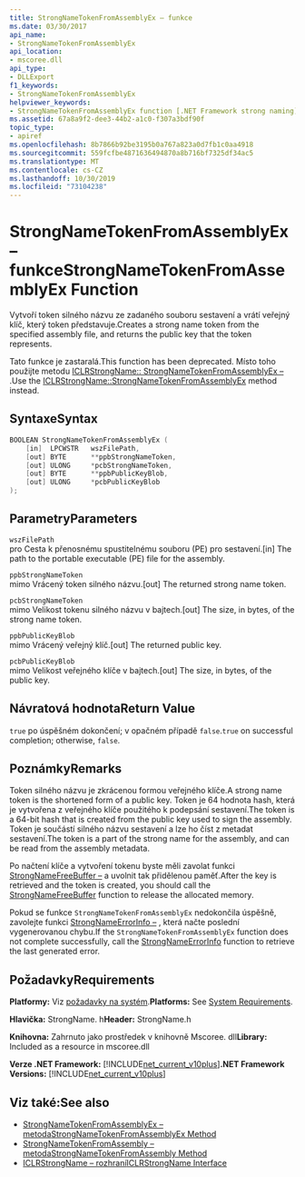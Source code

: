 ```yaml
---
title: StrongNameTokenFromAssemblyEx – funkce
ms.date: 03/30/2017
api_name:
- StrongNameTokenFromAssemblyEx
api_location:
- mscoree.dll
api_type:
- DLLExport
f1_keywords:
- StrongNameTokenFromAssemblyEx
helpviewer_keywords:
- StrongNameTokenFromAssemblyEx function [.NET Framework strong naming]
ms.assetid: 67a8a9f2-dee3-44b2-a1c0-f307a3bdf90f
topic_type:
- apiref
ms.openlocfilehash: 8b7866b92be3195b0a767a823a0d7fb1c0aa4918
ms.sourcegitcommit: 559fcfbe4871636494870a8b716bf7325df34ac5
ms.translationtype: MT
ms.contentlocale: cs-CZ
ms.lasthandoff: 10/30/2019
ms.locfileid: "73104238"
---
```

# <a name="strongnametokenfromassemblyex-function"></a><span data-ttu-id="f167d-102">StrongNameTokenFromAssemblyEx – funkce</span><span class="sxs-lookup"><span data-stu-id="f167d-102">StrongNameTokenFromAssemblyEx Function</span></span>
<span data-ttu-id="f167d-103">Vytvoří token silného názvu ze zadaného souboru sestavení a vrátí veřejný klíč, který token představuje.</span><span class="sxs-lookup"><span data-stu-id="f167d-103">Creates a strong name token from the specified assembly file, and returns the public key that the token represents.</span></span>  
  
 <span data-ttu-id="f167d-104">Tato funkce je zastaralá.</span><span class="sxs-lookup"><span data-stu-id="f167d-104">This function has been deprecated.</span></span> <span data-ttu-id="f167d-105">Místo toho použijte metodu [ICLRStrongName:: StrongNameTokenFromAssemblyEx –](../hosting/iclrstrongname-strongnametokenfromassemblyex-method.md) .</span><span class="sxs-lookup"><span data-stu-id="f167d-105">Use the [ICLRStrongName::StrongNameTokenFromAssemblyEx](../hosting/iclrstrongname-strongnametokenfromassemblyex-method.md) method instead.</span></span>  
  
## <a name="syntax"></a><span data-ttu-id="f167d-106">Syntaxe</span><span class="sxs-lookup"><span data-stu-id="f167d-106">Syntax</span></span>  
  
```cpp  
BOOLEAN StrongNameTokenFromAssemblyEx (  
    [in]  LPCWSTR   wszFilePath,  
    [out] BYTE      **ppbStrongNameToken,  
    [out] ULONG     *pcbStrongNameToken,  
    [out] BYTE      **ppbPublicKeyBlob,  
    [out] ULONG     *pcbPublicKeyBlob  
);  
```  
  
## <a name="parameters"></a><span data-ttu-id="f167d-107">Parametry</span><span class="sxs-lookup"><span data-stu-id="f167d-107">Parameters</span></span>  
 `wszFilePath`  
 <span data-ttu-id="f167d-108">pro Cesta k přenosnému spustitelnému souboru (PE) pro sestavení.</span><span class="sxs-lookup"><span data-stu-id="f167d-108">[in] The path to the portable executable (PE) file for the assembly.</span></span>  
  
 `ppbStrongNameToken`  
 <span data-ttu-id="f167d-109">mimo Vrácený token silného názvu.</span><span class="sxs-lookup"><span data-stu-id="f167d-109">[out] The returned strong name token.</span></span>  
  
 `pcbStrongNameToken`  
 <span data-ttu-id="f167d-110">mimo Velikost tokenu silného názvu v bajtech.</span><span class="sxs-lookup"><span data-stu-id="f167d-110">[out] The size, in bytes, of the strong name token.</span></span>  
  
 `ppbPublicKeyBlob`  
 <span data-ttu-id="f167d-111">mimo Vrácený veřejný klíč.</span><span class="sxs-lookup"><span data-stu-id="f167d-111">[out] The returned public key.</span></span>  
  
 `pcbPublicKeyBlob`  
 <span data-ttu-id="f167d-112">mimo Velikost veřejného klíče v bajtech.</span><span class="sxs-lookup"><span data-stu-id="f167d-112">[out] The size, in bytes, of the public key.</span></span>  
  
## <a name="return-value"></a><span data-ttu-id="f167d-113">Návratová hodnota</span><span class="sxs-lookup"><span data-stu-id="f167d-113">Return Value</span></span>  
 <span data-ttu-id="f167d-114">`true` po úspěšném dokončení; v opačném případě `false`.</span><span class="sxs-lookup"><span data-stu-id="f167d-114">`true` on successful completion; otherwise, `false`.</span></span>  
  
## <a name="remarks"></a><span data-ttu-id="f167d-115">Poznámky</span><span class="sxs-lookup"><span data-stu-id="f167d-115">Remarks</span></span>  
 <span data-ttu-id="f167d-116">Token silného názvu je zkrácenou formou veřejného klíče.</span><span class="sxs-lookup"><span data-stu-id="f167d-116">A strong name token is the shortened form of a public key.</span></span> <span data-ttu-id="f167d-117">Token je 64 hodnota hash, která je vytvořena z veřejného klíče použitého k podepsání sestavení.</span><span class="sxs-lookup"><span data-stu-id="f167d-117">The token is a 64-bit hash that is created from the public key used to sign the assembly.</span></span> <span data-ttu-id="f167d-118">Token je součástí silného názvu sestavení a lze ho číst z metadat sestavení.</span><span class="sxs-lookup"><span data-stu-id="f167d-118">The token is a part of the strong name for the assembly, and can be read from the assembly metadata.</span></span>  
  
 <span data-ttu-id="f167d-119">Po načtení klíče a vytvoření tokenu byste měli zavolat funkci [StrongNameFreeBuffer –](strongnamefreebuffer-function.md) a uvolnit tak přidělenou paměť.</span><span class="sxs-lookup"><span data-stu-id="f167d-119">After the key is retrieved and the token is created, you should call the [StrongNameFreeBuffer](strongnamefreebuffer-function.md) function to release the allocated memory.</span></span>  
  
 <span data-ttu-id="f167d-120">Pokud se funkce `StrongNameTokenFromAssemblyEx` nedokončila úspěšně, zavolejte funkci [StrongNameErrorInfo –](strongnameerrorinfo-function.md) , která načte poslední vygenerovanou chybu.</span><span class="sxs-lookup"><span data-stu-id="f167d-120">If the `StrongNameTokenFromAssemblyEx` function does not complete successfully, call the [StrongNameErrorInfo](strongnameerrorinfo-function.md) function to retrieve the last generated error.</span></span>  
  
## <a name="requirements"></a><span data-ttu-id="f167d-121">Požadavky</span><span class="sxs-lookup"><span data-stu-id="f167d-121">Requirements</span></span>  
 <span data-ttu-id="f167d-122">**Platformy:** Viz [požadavky na systém](../../get-started/system-requirements.md).</span><span class="sxs-lookup"><span data-stu-id="f167d-122">**Platforms:** See [System Requirements](../../get-started/system-requirements.md).</span></span>  
  
 <span data-ttu-id="f167d-123">**Hlavička:** StrongName. h</span><span class="sxs-lookup"><span data-stu-id="f167d-123">**Header:** StrongName.h</span></span>  
  
 <span data-ttu-id="f167d-124">**Knihovna:** Zahrnuto jako prostředek v knihovně Mscoree. dll</span><span class="sxs-lookup"><span data-stu-id="f167d-124">**Library:** Included as a resource in mscoree.dll</span></span>  
  
 <span data-ttu-id="f167d-125">**Verze .NET Framework:** [!INCLUDE[net_current_v10plus](../../../../includes/net-current-v10plus-md.md)]</span><span class="sxs-lookup"><span data-stu-id="f167d-125">**.NET Framework Versions:** [!INCLUDE[net_current_v10plus](../../../../includes/net-current-v10plus-md.md)]</span></span>  
  
## <a name="see-also"></a><span data-ttu-id="f167d-126">Viz také:</span><span class="sxs-lookup"><span data-stu-id="f167d-126">See also</span></span>

- [<span data-ttu-id="f167d-127">StrongNameTokenFromAssemblyEx – metoda</span><span class="sxs-lookup"><span data-stu-id="f167d-127">StrongNameTokenFromAssemblyEx Method</span></span>](../hosting/iclrstrongname-strongnametokenfromassemblyex-method.md)
- [<span data-ttu-id="f167d-128">StrongNameTokenFromAssembly – metoda</span><span class="sxs-lookup"><span data-stu-id="f167d-128">StrongNameTokenFromAssembly Method</span></span>](../hosting/iclrstrongname-strongnametokenfromassembly-method.md)
- [<span data-ttu-id="f167d-129">ICLRStrongName – rozhraní</span><span class="sxs-lookup"><span data-stu-id="f167d-129">ICLRStrongName Interface</span></span>](../hosting/iclrstrongname-interface.md)
